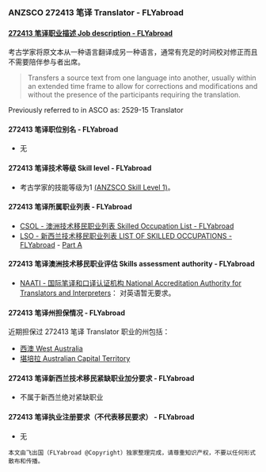 ### ANZSCO 272413 笔译 Translator - FLYabroad ###

####  [272413 笔译职业描述 Job description - FLYabroad](http://www.flyabroadvisa.com/anzsco/2724.html#272413)

考古学家将原文本从一种语言翻译成另一种语言，通常有充足的时间校对修正而且不需要陪伴参与者出席。 

> Transfers a source text from one language into another, usually within an extended time frame to allow for corrections and modifications and without the presence of the participants requiring the translation.

Previously referred to in ASCO as:
2529-15 Translator

#### 272413 笔译职位别名 - FLYabroad
 
- 无

#### 272413 笔译技术等级 Skill level - FLYabroad

- 考古学家的技能等级为1 [(ANZSCO Skill Level 1)](http://www.flyabroadvisa.com/anzsco/)。

#### 272413 笔译所属职业列表 - FLYabroad

- [CSOL - 澳洲技术移民职业列表 Skilled Occupation List - FLYabroad](http://www.flyabroadvisa.com/sol/)
- [LSO - 新西兰技术移民职业列表 LIST OF SKILLED OCCUPATIONS - FLYabroad](http://nz.flyabroadvisa.com/lso/) - [Part A](parta)

#### 272413 笔译澳洲技术移民职业评估 Skills assessment authority - FLYabroad

- [NAATI - 国际笔译和口译认证机构 National Accreditation Authority for Translators and Interpreters](http://www.flyabroadvisa.com/ass/naati.html)： 对英语暂无要求。

#### 272413 笔译州担保情况 - FLYabroad

近期担保过 272413 笔译 Translator 职业的州包括：

- [西澳 West Australia](http://www.flyabroadvisa.com/zdb/wa.html)
- [堪培拉 Australian Capital Territory](http://www.flyabroadvisa.com/zdb/act.html)

#### 272413 笔译新西兰技术移民紧缺职业加分要求 - FLYabroad

- 不属于新西兰绝对紧缺职业

#### 272413 笔译执业注册要求（不代表移民要求） - FLYabroad

- 无

`本文由飞出国（FLYabroad @Copyright）独家整理完成，请尊重知识产权，不要以任何形式散布和传播。`